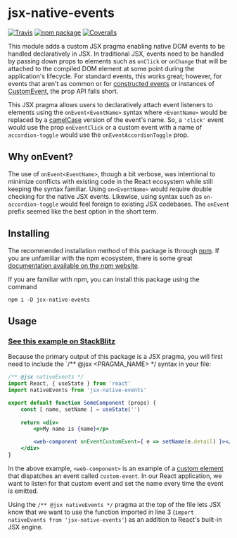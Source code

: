# jsx-native-events

[![Travis][build-badge]][build]
[![npm package][npm-badge]][npm]
[![Coveralls][coveralls-badge]][coveralls]

This module adds a custom JSX pragma enabling native DOM events to be handled declaratively in JSX. In traditional JSX, events need to be handled by passing down props to elements such as `onClick` or `onChange` that will be attached to the compiled DOM element at some point during the application's lifecycle. For standard events, this works great; however, for events that aren't as common or for [constructed events](https://developer.mozilla.org/en-US/docs/Web/Guide/Events/Creating_and_triggering_events) or instances of [CustomEvent](https://developer.mozilla.org/en-US/docs/Web/API/CustomEvent/CustomEvent), the prop API falls short.

This JSX pragma allows users to declaratively attach event listeners to elements using the `onEvent<EventName>` syntax where `<EventName>` would be replaced by a [camelCase](https://en.wikipedia.org/wiki/Camel_case) version of the event's name. So, a `'click'` event would use the prop `onEventClick` or a custom event with a name of `accordion-toggle` would use the `onEventAccordionToggle` prop.

## Why onEvent?

The use of `onEvent<EventName>`, though a bit verbose, was intentional to minimize conflicts with existing code in the React ecosystem while still keeping the syntax familiar. Using `on<EventName>` would require double checking for the native JSX events. Likewise, using syntax such as `on-accordion-toggle` would feel foreign to existing JSX codebases. The `onEvent` prefix seemed like the best option in the short term.

## Installing

The recommended installation method of this package is through [npm](http://npmjs.com). If you are unfamiliar with the npm ecosystem, there is some great [documentation available on the npm website](https://docs.npmjs.com/cli/install).

If you are familiar with npm, you can install this package using the command

`npm i -D jsx-native-events`

## Usage

### [See this example on StackBlitz](https://stackblitz.com/edit/jsx-native-events-demo)

Because the primary output of this package is a JSX pragma, you will first need to include the `/** @jsx <PRAGMA_NAME> */ syntax in your file:

```jsx
/** @jsx nativeEvents */
import React, { useState } from 'react'
import nativeEvents from 'jsx-native-events'

export default function SomeComponent (props) {
    const [ name, setName ] = useState('')
    
    return <div>
        <p>My name is {name}</p>

        <web-component onEventCustomEvent={ e => setName(e.detail) }></web-component>
    </div>
}
```

In the above example, `<web-component>` is an example of a [custom element](https://css-tricks.com/an-introduction-to-web-components/) that dispatches an event called `custom-event`. In our React application, we want to listen for that custom event and set the name every time the event is emitted.

Using the `/** @jsx nativeEvents */` pragma at the top of the file lets JSX know that we want to use the function imported in line 3 (`import nativeEvents from 'jsx-native-events'`) as an addition to React's built-in JSX engine.

[build-badge]: https://img.shields.io/travis/user/repo/master.png?style=flat-square
[build]: https://travis-ci.org/user/repo

[npm-badge]: https://img.shields.io/npm/v/npm-package.png?style=flat-square
[npm]: https://www.npmjs.org/package/npm-package

[coveralls-badge]: https://img.shields.io/coveralls/user/repo/master.png?style=flat-square
[coveralls]: https://coveralls.io/github/user/repo
